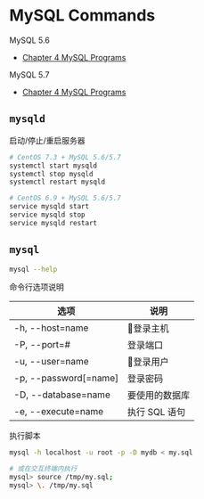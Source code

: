 # MySQL Commands

MySQL 5.6

- [Chapter 4 MySQL Programs](https://dev.mysql.com/doc/refman/5.6/en/programs.html)

MySQL 5.7

- [Chapter 4 MySQL Programs](https://dev.mysql.com/doc/refman/5.7/en/programs.html)

## `mysqld`

启动/停止/重启服务器

```bash
# CentOS 7.3 + MySQL 5.6/5.7
systemctl start mysqld
systemctl stop mysqld
systemctl restart mysqld

# CentOS 6.9 + MySQL 5.6/5.7
service mysqld start
service mysqld stop
service mysqld restart
```

## `mysql`

```bash
mysql --help
```

命令行选项说明

选项 | 说明
--- | ---
-h, --host=name | 登录主机
-P, --port=# | 登录端口
-u, --user=name | 登录用户
-p, --password[=name] | 登录密码
-D, --database=name | 要使用的数据库
-e, --execute=name | 执行 SQL 语句

执行脚本

```bash
mysql -h localhost -u root -p -D mydb < my.sql

# 或在交互终端内执行
mysql> source /tmp/my.sql;
mysql> \. /tmp/my.sql
```
